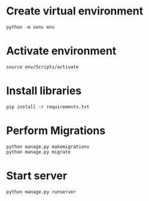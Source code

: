 # Create virtual environment

```
python -m venv env
```


# Activate environment
```
source env/Scripts/activate
```


# Install libraries
```
pip install -r requirements.txt
```


# Perform Migrations
```
python manage.py makemigrations
python manage.py migrate
```

# Start server
```
python manage.py runserver
```
